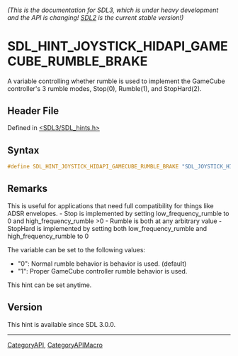 ###### (This is the documentation for SDL3, which is under heavy development and the API is changing! [SDL2](https://wiki.libsdl.org/SDL2/) is the current stable version!)
# SDL_HINT_JOYSTICK_HIDAPI_GAMECUBE_RUMBLE_BRAKE

A variable controlling whether rumble is used to implement the GameCube controller's 3 rumble modes, Stop(0), Rumble(1), and StopHard(2).

## Header File

Defined in [<SDL3/SDL_hints.h>](https://github.com/libsdl-org/SDL/blob/main/include/SDL3/SDL_hints.h)

## Syntax

```c
#define SDL_HINT_JOYSTICK_HIDAPI_GAMECUBE_RUMBLE_BRAKE "SDL_JOYSTICK_HIDAPI_GAMECUBE_RUMBLE_BRAKE"
```

## Remarks

This is useful for applications that need full compatibility for things
like ADSR envelopes. - Stop is implemented by setting low_frequency_rumble
to 0 and high_frequency_rumble >0 - Rumble is both at any arbitrary value -
StopHard is implemented by setting both low_frequency_rumble and
high_frequency_rumble to 0

The variable can be set to the following values:

- "0": Normal rumble behavior is behavior is used. (default)
- "1": Proper GameCube controller rumble behavior is used.

This hint can be set anytime.

## Version

This hint is available since SDL 3.0.0.

----
[CategoryAPI](CategoryAPI), [CategoryAPIMacro](CategoryAPIMacro)

